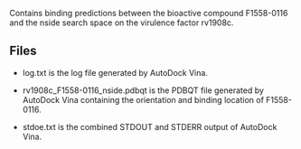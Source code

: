 Contains binding predictions between the bioactive compound F1558-0116 and the nside search space on the virulence factor rv1908c.

## Files

- log.txt is the log file generated by AutoDock Vina.

- rv1908c_F1558-0116_nside.pdbqt is the PDBQT file generated by AutoDock Vina containing the orientation and binding location of F1558-0116.

- stdoe.txt is the combined STDOUT and STDERR output of AutoDock Vina.

